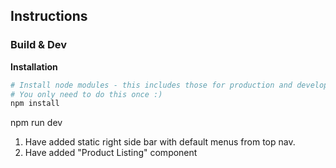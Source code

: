 
## Instructions

### Build & Dev

**Installation**
```bash
# Install node modules - this includes those for production and development
# You only need to do this once :)
npm install
```

npm run dev


1. Have added static right side bar with default menus from top nav.
2. Have added "Product Listing" component